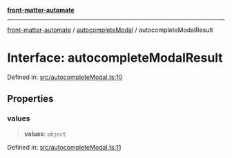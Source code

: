[**front-matter-automate**](../../README.md)

***

[front-matter-automate](../../modules.md) / [autocompleteModal](../README.md) / autocompleteModalResult

# Interface: autocompleteModalResult

Defined in: [src/autocompleteModal.ts:10](https://github.com/Christian-Me/folder-to-tags-plugin/blob/c4f3804089f2bfe27979efdfa349dd5a9da04cc5/src/autocompleteModal.ts#L10)

## Properties

### values

> **values**: `object`

Defined in: [src/autocompleteModal.ts:11](https://github.com/Christian-Me/folder-to-tags-plugin/blob/c4f3804089f2bfe27979efdfa349dd5a9da04cc5/src/autocompleteModal.ts#L11)
